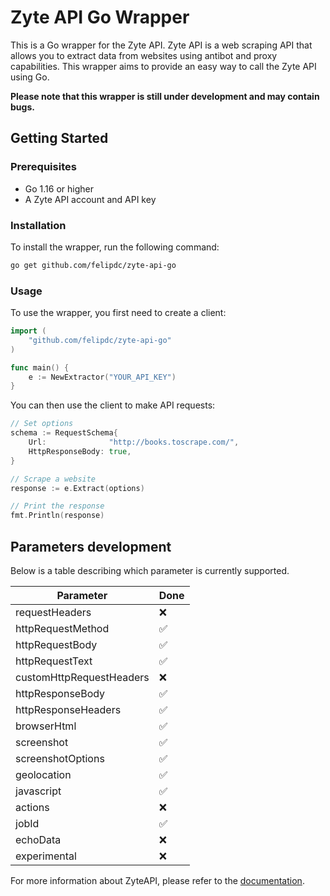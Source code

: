 # Zyte API Go Wrapper
This is a Go wrapper for the Zyte API. Zyte API is a web scraping API that allows you to extract data from websites using antibot and proxy capabilities. This wrapper aims to provide an easy way to call the Zyte API using Go.

**Please note that this wrapper is still under development and may contain bugs.**

## Getting Started
### Prerequisites
- Go 1.16 or higher
- A Zyte API account and API key

### Installation
To install the wrapper, run the following command:

```bash
go get github.com/felipdc/zyte-api-go
```
### Usage
To use the wrapper, you first need to create a client:

```go
import (
    "github.com/felipdc/zyte-api-go"
)

func main() {
    e := NewExtractor("YOUR_API_KEY")
}
```
You can then use the client to make API requests:

```go
// Set options
schema := RequestSchema{
    Url:              "http://books.toscrape.com/",
    HttpResponseBody: true,
}

// Scrape a website
response := e.Extract(options)

// Print the response
fmt.Println(response)
```

## Parameters development
Below is a table describing which parameter is currently supported.

| Parameter                | Done |
|--------------------------|------|
| requestHeaders           | ❌    |
| httpRequestMethod        | ✅    |
| httpRequestBody          | ✅    |
| httpRequestText          | ✅    |
| customHttpRequestHeaders | ❌    |
| httpResponseBody         | ✅    |
| httpResponseHeaders      | ✅    |
| browserHtml              | ✅    |
| screenshot               | ✅    |
| screenshotOptions        | ✅    |
| geolocation              | ✅    |
| javascript               | ✅    |
| actions                  | ❌    |
| jobId                    | ✅    |
| echoData                 | ❌    |
| experimental             | ❌    |

For more information about ZyteAPI, please refer to the [documentation](https://docs.zyte.com/zyte-api/reference/http.html#).